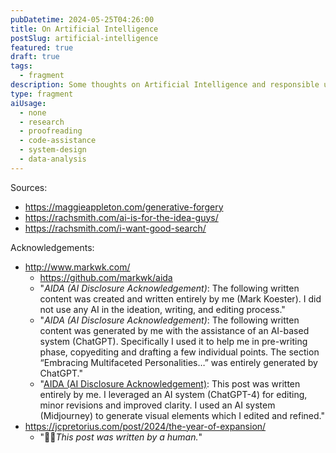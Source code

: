 ```yaml
---
pubDatetime: 2024-05-25T04:26:00
title: On Artificial Intelligence
postSlug: artificial-intelligence
featured: true
draft: true
tags:
  - fragment
description: Some thoughts on Artificial Intelligence and responsible use thereof.
type: fragment
aiUsage:
  - none
  - research
  - proofreading
  - code-assistance
  - system-design
  - data-analysis
---
```


Sources:

- https://maggieappleton.com/generative-forgery
- https://rachsmith.com/ai-is-for-the-idea-guys/
- https://rachsmith.com/i-want-good-search/

Acknowledgements:

- http://www.markwk.com/
  - https://github.com/markwk/aida
  - "_AIDA (AI Disclosure Acknowledgement)_: The following written content was created and written entirely by me (Mark Koester). I did not use any AI in the ideation, writing, and editing process."
  - "_AIDA (AI Disclosure Acknowledgement)_: The following written content was generated by me with the assistance of an AI-based system (ChatGPT). Specifically I used it to help me in pre-writing phase, copyediting and drafting a few individual points. The section “Embracing Multifaceted Personalities…” was entirely generated by ChatGPT."
  - "[AIDA (AI Disclosure Acknowledgement)](https://github.com/markwk/aida): This post was written entirely by me. I leveraged an AI system (ChatGPT-4) for editing, minor revisions and improved clarity. I used an AI system (Midjourney) to generate visual elements which I edited and refined."
- https://jcpretorius.com/post/2024/the-year-of-expansion/
  - "👨‍💻*This post was written by a human.*"
